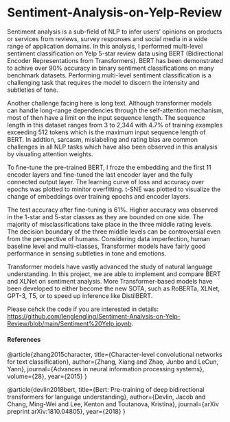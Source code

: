 # Sentiment-Analysis-on-Yelp-Review

Sentiment analysis is a sub-field of NLP to infer users’ opinions on products or services from reviews, survey responses and social media in a wide range of application domains. In this analysis, I performed multi-level sentiment classification on Yelp 5-star review data using BERT (Bidirectional Encoder Representations from Transformers). BERT has been demonstrated to achive over 90% accuracy in binary sentiment classifications on many benchmark datasets. Performing multi-level sentiment classification is a challenging task that requires the model to discern the intensity and subtleties of tone. 

Another challenge facing here is long text. Although transformer models can handle long-range dependencies through the self-attention mechanism, most of then have a limit on the input sequence length. The sequence length in this dataset ranges from 3 to 2,344 with 4.7% of training examples exceeding 512 tokens which is the maximum input sequence length of BERT. In addtion, sarcasm, mislabeling and rating bias are common challenges in all NLP tasks which have also been observed in this analysis by visualing attention weights. 

To fine-tune the pre-trained BERT, I froze the embedding and the first 11 encoder layers and fine-tuned the last encoder layer and the fully connected output layer. The learning curve of loss and accuracy over epochs was plotted to minitor overfitting. t-SNE was plotted to visualize the change of embeddings over training epochs and encoder layers. 

The test accuracy after fine-tuning is 61%. Higher accuracy was observed in the 1-star and 5-star classes as they are bounded on one side. The majority of misclassifications take place in the three middle rating levels. The decision boundary of the three middle levels can be controversial even from the perspective of humans. Considering data imperfection, human baseline level and multi-classes, Transformer models have fairly good performance in sensing subtleties in tone and emotions.

Transformer models have vastly advanced the study of natural language understanding. In this project, we are able to implement and compare BERT and XLNet on sentiment analysis. More Transformer-based models have been developed to either become the new SOTA, such as RoBERTa, XLNet, GPT-3, T5, or to speed up inference like DistilBERT. 

Please cehck the code if you are interested in details: https://github.com/lenglengling/Sentiment-Analysis-on-Yelp-Review/blob/main/Sentiment%20Yelp.ipynb.


#### References
@article{zhang2015character,
  title={Character-level convolutional networks for text classification},
  author={Zhang, Xiang and Zhao, Junbo and LeCun, Yann},
  journal={Advances in neural information processing systems},
  volume={28},
  year={2015}
}

@article{devlin2018bert,
  title={Bert: Pre-training of deep bidirectional transformers for language understanding},
  author={Devlin, Jacob and Chang, Ming-Wei and Lee, Kenton and Toutanova, Kristina},
  journal={arXiv preprint arXiv:1810.04805},
  year={2018}
}
